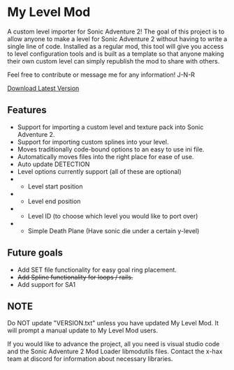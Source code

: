 # My Level Mod
A custom level importer for Sonic Adventure 2! The goal of this project is to allow anyone
to make a level for Sonic Adventure 2 without having to write a single line of code. 
Installed as a regular mod, this tool will give you access to level configuration tools
and is built as a template so that anyone making their own custom level can simply
republish the mod to share with others.

Feel free to contribute or message me for any information! J-N-R

[Download Latest Version](https://github.com/X-Hax/SA2BModdingGuide/releases)

## Features
- Support for importing a custom level and texture pack into Sonic Adventure 2.
- Support for importing custom splines into your level.
- Moves traditionally code-bound options to an easy to use ini file.
- Automatically moves files into the right place for ease of use.
- Auto update DETECTION
- Level options currently support (all of these are optional)
- * Level start position
- * Level end position
- * Level ID (to choose which level you would like to port over)
- * Simple Death Plane (Have sonic die under a certain y-level)

## Future goals
- Add SET file functionality for easy goal ring placement.
- ~~Add Spline functionality for loops / rails.~~
- Add support for SA1

## NOTE
Do NOT update "VERSION.txt" unless you have updated My Level Mod. It will prompt a manual update to My Level Mod users.

If you would like to advance the project, all you need is visual studio code and the Sonic Adventure 2 Mod Loader libmodutils files. Contact the x-hax team at discord for information about necessary libraries.

